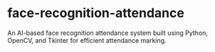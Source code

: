 # face-recognition-attendance
An AI-based face recognition attendance system built using Python, OpenCV, and Tkinter for efficient attendance marking.
